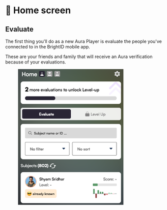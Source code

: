 # 🏡 Home screen

## Evaluate

The first thing you'll do as a new Aura Player is evaluate the people you've connected to in the BrightID mobile app.

These are your friends and family that will receive an Aura verification because of your evaluations.

<figure><img src="../.gitbook/assets/Home-screen.png" alt="" width="331"><figcaption></figcaption></figure>

